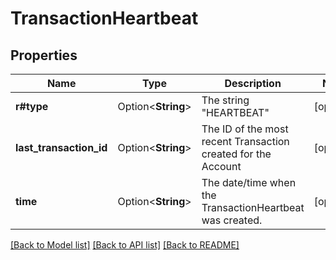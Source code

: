 # TransactionHeartbeat

## Properties

Name | Type | Description | Notes
------------ | ------------- | ------------- | -------------
**r#type** | Option<**String**> | The string \"HEARTBEAT\" | [optional]
**last_transaction_id** | Option<**String**> | The ID of the most recent Transaction created for the Account | [optional]
**time** | Option<**String**> | The date/time when the TransactionHeartbeat was created. | [optional]

[[Back to Model list]](../README.md#documentation-for-models) [[Back to API list]](../README.md#documentation-for-api-endpoints) [[Back to README]](../README.md)



